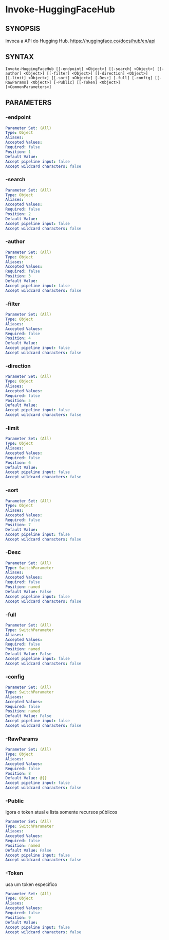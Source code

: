 ﻿---
external help file: powershai-help.xml
schema: 2.0.0
powershai: true
---

# Invoke-HuggingFaceHub

## SYNOPSIS <!--!= @#Synop !-->
Invoca a API do Hugging Hub.
https://huggingface.co/docs/hub/en/api

## SYNTAX <!--!= @#Syntax !-->

```
Invoke-HuggingFaceHub [[-endpoint] <Object>] [[-search] <Object>] [[-author] <Object>] [[-filter] <Object>] [[-direction] <Object>] 
[[-limit] <Object>] [[-sort] <Object>] [-Desc] [-full] [-config] [[-RawParams] <Object>] [-Public] [[-Token] <Object>] 
[<CommonParameters>]
```

## PARAMETERS <!--!= @#Params !-->

### -endpoint

```yml
Parameter Set: (All)
Type: Object
Aliases: 
Accepted Values: 
Required: false
Position: 1
Default Value: 
Accept pipeline input: false
Accept wildcard characters: false
```

### -search

```yml
Parameter Set: (All)
Type: Object
Aliases: 
Accepted Values: 
Required: false
Position: 2
Default Value: 
Accept pipeline input: false
Accept wildcard characters: false
```

### -author

```yml
Parameter Set: (All)
Type: Object
Aliases: 
Accepted Values: 
Required: false
Position: 3
Default Value: 
Accept pipeline input: false
Accept wildcard characters: false
```

### -filter

```yml
Parameter Set: (All)
Type: Object
Aliases: 
Accepted Values: 
Required: false
Position: 4
Default Value: 
Accept pipeline input: false
Accept wildcard characters: false
```

### -direction

```yml
Parameter Set: (All)
Type: Object
Aliases: 
Accepted Values: 
Required: false
Position: 5
Default Value: 
Accept pipeline input: false
Accept wildcard characters: false
```

### -limit

```yml
Parameter Set: (All)
Type: Object
Aliases: 
Accepted Values: 
Required: false
Position: 6
Default Value: 
Accept pipeline input: false
Accept wildcard characters: false
```

### -sort

```yml
Parameter Set: (All)
Type: Object
Aliases: 
Accepted Values: 
Required: false
Position: 7
Default Value: 
Accept pipeline input: false
Accept wildcard characters: false
```

### -Desc

```yml
Parameter Set: (All)
Type: SwitchParameter
Aliases: 
Accepted Values: 
Required: false
Position: named
Default Value: False
Accept pipeline input: false
Accept wildcard characters: false
```

### -full

```yml
Parameter Set: (All)
Type: SwitchParameter
Aliases: 
Accepted Values: 
Required: false
Position: named
Default Value: False
Accept pipeline input: false
Accept wildcard characters: false
```

### -config

```yml
Parameter Set: (All)
Type: SwitchParameter
Aliases: 
Accepted Values: 
Required: false
Position: named
Default Value: False
Accept pipeline input: false
Accept wildcard characters: false
```

### -RawParams

```yml
Parameter Set: (All)
Type: Object
Aliases: 
Accepted Values: 
Required: false
Position: 8
Default Value: @{}
Accept pipeline input: false
Accept wildcard characters: false
```

### -Public
Igora o token atual e lista somente recursos públicos

```yml
Parameter Set: (All)
Type: SwitchParameter
Aliases: 
Accepted Values: 
Required: false
Position: named
Default Value: False
Accept pipeline input: false
Accept wildcard characters: false
```

### -Token
usa um token especifico

```yml
Parameter Set: (All)
Type: Object
Aliases: 
Accepted Values: 
Required: false
Position: 9
Default Value: 
Accept pipeline input: false
Accept wildcard characters: false
```